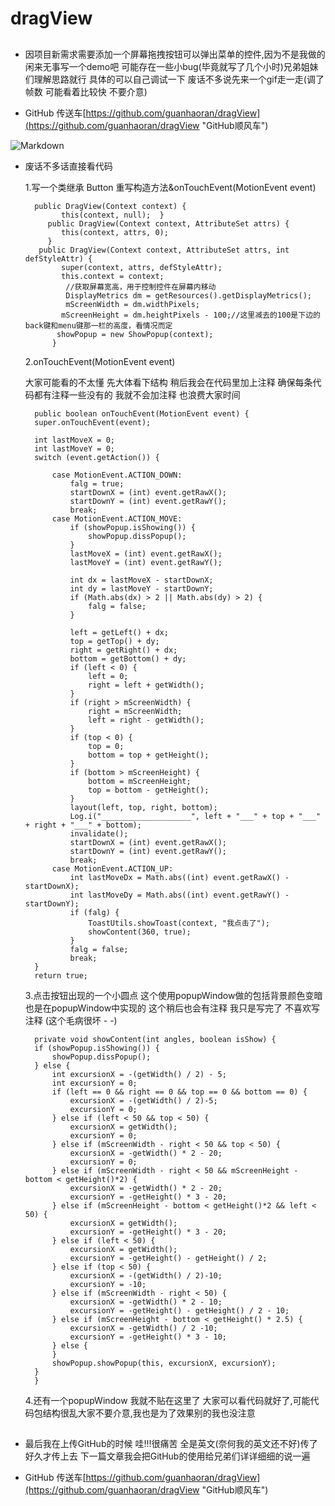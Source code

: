 # dragView
##
- 因项目新需求需要添加一个屏幕拖拽按钮可以弹出菜单的控件,因为不是我做的闲来无事写一个demo吧  可能存在一些小bug(毕竟就写了几个小时)兄弟姐妹们理解思路就行 具体的可以自己调试一下  废话不多说先来一个gif走一走(调了帧数 可能看着比较快 不要介意)

- GitHub 传送车[https://github.com/guanhaoran/dragView](https://github.com/guanhaoran/dragView "GitHub顺风车")



![Markdown](http://i4.bvimg.com/609137/fd74d0d3f775e543.gif)

- 废话不多话直接看代码

 	1.写一个类继承 Button 重写构造方法&onTouchEvent(MotionEvent event)


		public DragView(Context context) {
      		  this(context, null);  }
 		   public DragView(Context context, AttributeSet attrs) {
  		      this(context, attrs, 0);
 		   }
		 public DragView(Context context, AttributeSet attrs, int defStyleAttr) {
      		  super(context, attrs, defStyleAttr);
      		  this.context = context;
     		   //获取屏幕宽高，用于控制控件在屏幕内移动
     		   DisplayMetrics dm = getResources().getDisplayMetrics();
     		   mScreenWidth = dm.widthPixels;
      		  mScreenHeight = dm.heightPixels - 100;//这里减去的100是下边的back键和menu键那一栏的高度，看情况而定
       		 showPopup = new ShowPopup(context);
    		}

	2.onTouchEvent(MotionEvent event)

	大家可能看的不太懂 先大体看下结构 稍后我会在代码里加上注释  确保每条代码都有注释一些没有的 我就不会加注释  也浪费大家时间

		public boolean onTouchEvent(MotionEvent event) {
        super.onTouchEvent(event);

        int lastMoveX = 0;
        int lastMoveY = 0;
        switch (event.getAction()) {

            case MotionEvent.ACTION_DOWN:
                falg = true;
                startDownX = (int) event.getRawX();
                startDownY = (int) event.getRawY();
                break;
            case MotionEvent.ACTION_MOVE:
                if (showPopup.isShowing()) {
                    showPopup.dissPopup();
                }
                lastMoveX = (int) event.getRawX();
                lastMoveY = (int) event.getRawY();

                int dx = lastMoveX - startDownX;
                int dy = lastMoveY - startDownY;
                if (Math.abs(dx) > 2 || Math.abs(dy) > 2) {
                    falg = false;
                }

                left = getLeft() + dx;
                top = getTop() + dy;
                right = getRight() + dx;
                bottom = getBottom() + dy;
                if (left < 0) {
                    left = 0;
                    right = left + getWidth();
                }
                if (right > mScreenWidth) {
                    right = mScreenWidth;
                    left = right - getWidth();
                }
                if (top < 0) {
                    top = 0;
                    bottom = top + getHeight();
                }
                if (bottom > mScreenHeight) {
                    bottom = mScreenHeight;
                    top = bottom - getHeight();
                }
                layout(left, top, right, bottom);
                Log.i("____________________", left + "___" + top + "___" + right + "___" + bottom);
                invalidate();
                startDownX = (int) event.getRawX();
                startDownY = (int) event.getRawY();
                break;
            case MotionEvent.ACTION_UP:
                int lastMoveDx = Math.abs((int) event.getRawX() - startDownX);
                int lastMoveDy = Math.abs((int) event.getRawY() - startDownY);
                if (falg) {
                    ToastUtils.showToast(context, "我点击了");
                    showContent(360, true);
                }
                falg = false;
                break;
        }
        return true;

	3.点击按钮出现的一个小圆点  这个使用popupWindow做的包括背景颜色变暗也是在popupWindow中实现的 这个稍后也会有注释 我只是写完了 不喜欢写注释
	(这个毛病很坏 - -)

		private void showContent(int angles, boolean isShow) {
        if (showPopup.isShowing()) {
            showPopup.dissPopup();
        } else {
            int excursionX = -(getWidth() / 2) - 5;
            int excursionY = 0;
            if (left == 0 && right == 0 && top == 0 && bottom == 0) {
                excursionX = -(getWidth() / 2)-5;
                excursionY = 0;
            } else if (left < 50 && top < 50) {
                excursionX = getWidth();
                excursionY = 0;
            } else if (mScreenWidth - right < 50 && top < 50) {
                excursionX = -getWidth() * 2 - 20;
                excursionY = 0;
            } else if (mScreenWidth - right < 50 && mScreenHeight - bottom < getHeight()*2) {
                excursionX = -getWidth() * 2 - 20;
                excursionY = -getHeight() * 3 - 20;
            } else if (mScreenHeight - bottom < getHeight()*2 && left < 50) {
                excursionX = getWidth();
                excursionY = -getHeight() * 3 - 20;
            } else if (left < 50) {
                excursionX = getWidth();
                excursionY = -getHeight() - getHeight() / 2;
            } else if (top < 50) {
                excursionX = -(getWidth() / 2)-10;
                excursionY = -10;
            } else if (mScreenWidth - right < 50) {
                excursionX = -getWidth() * 2 - 10;
                excursionY = -getHeight() - getHeight() / 2 - 10;
            } else if (mScreenHeight - bottom < getHeight() * 2.5) {
                excursionX = -getWidth() / 2 -10;
                excursionY = -getHeight() * 3 - 10;
            } else {
            }
            showPopup.showPopup(this, excursionX, excursionY);
        }
		}
    

	4.还有一个popupWindow 我就不贴在这里了 大家可以看代码就好了,可能代码包结构很乱大家不要介意,我也是为了效果别的我也没注意

##
- 最后我在上传GitHub的时候 哇!!!很痛苦 全是英文(奈何我的英文还不好)传了好久才传上去 下一篇文章我会把GitHub的使用给兄弟们详详细细的说一遍 



- GitHub 传送车[https://github.com/guanhaoran/dragView](https://github.com/guanhaoran/dragView "GitHub顺风车")




